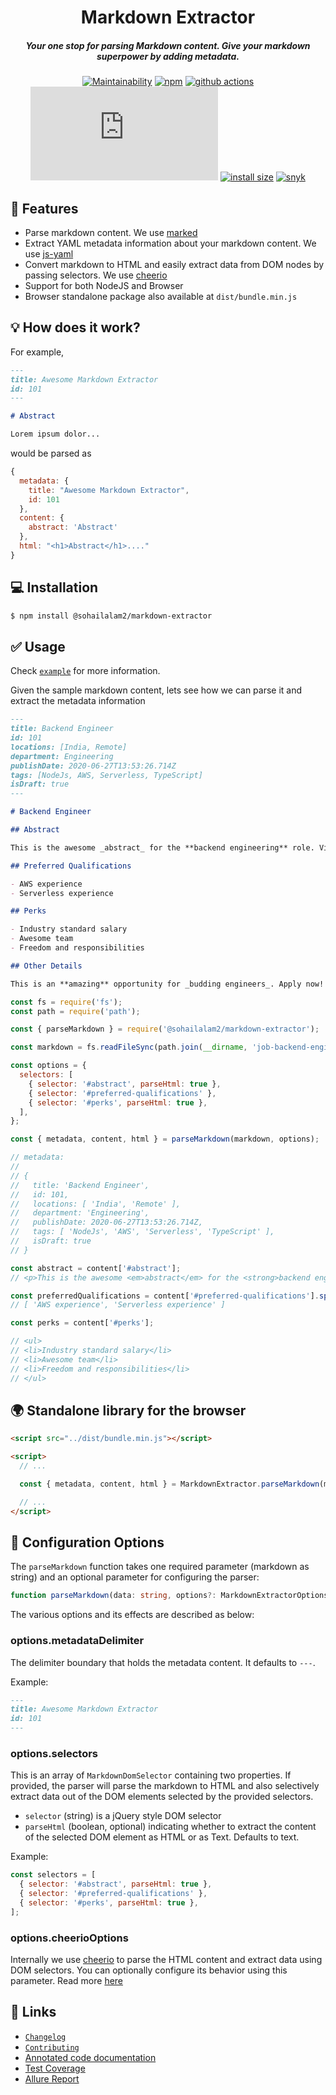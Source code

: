 <h1 align="center">Markdown Extractor</h1>
<h5 align="center">Your one stop for parsing Markdown content. Give your markdown superpower by adding metadata.</h5>

<div align="center">

[![Maintainability](https://api.codeclimate.com/v1/badges/e5cb09b9bff5b857a673/maintainability)](https://codeclimate.com/github/sohailalam2/markdown-extractor/maintainability)
[![npm](https://badgen.net/npm/v/@sohailalam2/markdown-extractor?icon=npm)](https://www.npmjs.com/package/@sohailalam2/markdown-extractor)
[![github actions](https://github.com/sohailalam2/markdown-extractor/workflows/Build%20&%20Test/badge.svg?branch=master)](https://github.com/sohailalam2/markdown-extractor/actions)
[![gzip size](https://badgen.net/badgesize/gzip/https://cdn.jsdelivr.net/npm/@sohailalam2/markdown-extractor/dist/bundle.min.js)](https://cdn.jsdelivr.net/npm/@sohailalam2/markdown-extractor/dist/bundle.min.js)
[![install size](https://badgen.net/packagephobia/install/@sohailalam2/markdown-extractor?icon=packagephobia)](https://packagephobia.now.sh/result?p=@sohailalam2/markdown-extractor)
[![snyk](https://snyk.io/test/npm/@sohailalam2/markdown-extractor/badge.svg)](https://snyk.io/test/npm/@sohailalam2/markdown-extractor)

</div>

## 📢 Features

- Parse markdown content. We use [marked](https://github.com/markedjs/marked)
- Extract YAML metadata information about your markdown content. We use [js-yaml](https://github.com/nodeca/js-yaml)
- Convert markdown to HTML and easily extract data from DOM nodes by passing selectors. We use [cheerio](https://github.com/cheeriojs/cheerio)
- Support for both NodeJS and Browser
- Browser standalone package also available at `dist/bundle.min.js`

## 💡 How does it work?

For example,

```md
---
title: Awesome Markdown Extractor
id: 101
---

# Abstract

Lorem ipsum dolor...
```

would be parsed as

```js
{
  metadata: {
    title: "Awesome Markdown Extractor",
    id: 101
  },
  content: {
    abstract: 'Abstract'
  },
  html: "<h1>Abstract</h1>...."
}
```

## 💻 Installation

```bash
$ npm install @sohailalam2/markdown-extractor
```

## ✅ Usage

Check [`example`](./example) for more information.

Given the sample markdown content, lets see how we can parse it and extract the metadata information

```md
---
title: Backend Engineer
id: 101
locations: [India, Remote]
department: Engineering
publishDate: 2020-06-27T13:53:26.714Z
tags: [NodeJs, AWS, Serverless, TypeScript]
isDraft: true
---

# Backend Engineer

## Abstract

This is the awesome _abstract_ for the **backend engineering** role. Visit https://github.com to checkout our brand and some amazing content.

## Preferred Qualifications

- AWS experience
- Serverless experience

## Perks

- Industry standard salary
- Awesome team
- Freedom and responsibilities

## Other Details

This is an **amazing** opportunity for _budding engineers_. Apply now!!
```

```js
const fs = require('fs');
const path = require('path');

const { parseMarkdown } = require('@sohailalam2/markdown-extractor');

const markdown = fs.readFileSync(path.join(__dirname, 'job-backend-engineer.md'), 'utf8');

const options = {
  selectors: [
    { selector: '#abstract', parseHtml: true },
    { selector: '#preferred-qualifications' },
    { selector: '#perks', parseHtml: true },
  ],
};

const { metadata, content, html } = parseMarkdown(markdown, options);

// metadata:
//
// {
//   title: 'Backend Engineer',
//   id: 101,
//   locations: [ 'India', 'Remote' ],
//   department: 'Engineering',
//   publishDate: 2020-06-27T13:53:26.714Z,
//   tags: [ 'NodeJs', 'AWS', 'Serverless', 'TypeScript' ],
//   isDraft: true
// }

const abstract = content['#abstract'];
// <p>This is the awesome <em>abstract</em> for the <strong>backend engineering</strong> role. Visit <a href="https://github.com">https://github.com</a> to checkout our brand and some amazing content.</p>

const preferredQualifications = content['#preferred-qualifications'].split('\n');
// [ 'AWS experience', 'Serverless experience' ]

const perks = content['#perks'];

// <ul>
// <li>Industry standard salary</li>
// <li>Awesome team</li>
// <li>Freedom and responsibilities</li>
// </ul>
```

## 🌍 Standalone library for the browser

```html
<script src="../dist/bundle.min.js"></script>

<script>
  // ...

  const { metadata, content, html } = MarkdownExtractor.parseMarkdown(markdown, options);

  // ...
</script>
```

## 🔨 Configuration Options

The `parseMarkdown` function takes one required parameter (markdown as string) and an optional parameter for configuring the parser:

```ts
function parseMarkdown(data: string, options?: MarkdownExtractorOptions): MarkdownExtractorResult {}
```

The various options and its effects are described as below:

### options.metadataDelimiter

The delimiter boundary that holds the metadata content. It defaults to `---`.

Example:

```md
---
title: Awesome Markdown Extractor
id: 101
---
```

### options.selectors

This is an array of `MarkdownDomSelector` containing two properties. If provided, the parser will parse the markdown to HTML and also selectively extract data out of the DOM elements selected by the provided selectors.

- `selector` (string) is a jQuery style DOM selector
- `parseHtml` (boolean, optional) indicating whether to extract the content of the selected DOM element as HTML or as Text. Defaults to text.

Example:

```js
const selectors = [
  { selector: '#abstract', parseHtml: true },
  { selector: '#preferred-qualifications' },
  { selector: '#perks', parseHtml: true },
];
```

### options.cheerioOptions

Internally we use [cheerio](https://github.com/cheeriojs/cheerio) to parse the HTML content and extract data using DOM selectors. You can optionally configure its behavior using this parameter. Read more [here](https://github.com/DefinitelyTyped/DefinitelyTyped/blob/master/types/cheerio/index.d.ts#L226)

## 📌 Links

- [`Changelog`](./CHANGELOG.md)
- [`Contributing`](./CONTRIBUTING.md)
- [Annotated code documentation](https://sohailalam2.github.io/markdown-extractor/)
- [Test Coverage](https://sohailalam2.github.io/markdown-extractor/tests/coverage/lcov-report)
- [Allure Report](https://sohailalam2.github.io/markdown-extractor/tests/report)
